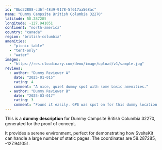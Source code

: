 ```yaml
---
id: "8bd32888-cd6f-48d9-9178-5f617aa568ac"
name: "Dummy Campsite British Columbia 32270"
latitude: 58.287285
longitude: -127.941051
continent: "north-america"
country: "canada"
region: "british-columbia"
amenities:
  - "picnic-table"
  - "tent-only"
  - "water"
images:
  - "https://res.cloudinary.com/demo/image/upload/v1/sample.jpg"
reviews:
  - author: "Dummy Reviewer A"
    date: "2025-01-015"
    rating: 4
    comment: "A nice, quiet dummy spot with some basic amenities."
  - author: "Dummy Reviewer B"
    date: "2025-03-017"
    rating: 3
    comment: "Found it easily. GPS was spot on for this dummy location."
---
```


This is a **dummy description** for Dummy Campsite British Columbia 32270, generated for the proof of concept.

It provides a serene environment, perfect for demonstrating how SvelteKit can handle a large number of static pages. The coordinates are 58.287285, -127.941051.
